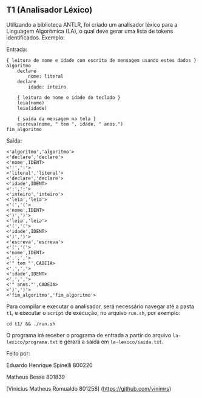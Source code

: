 
## T1 (Analisador Léxico)

Utilizando a biblioteca ANTLR, foi criado um analisador léxico para a Linguagem Algorítmica (LA), o qual deve gerar uma lista de tokens identificados. Exemplo:

Entrada:
```
{ leitura de nome e idade com escrita de mensagem usando estes dados }
algoritmo
	declare
		nome: literal
	declare
		idade: inteiro

	{ leitura de nome e idade do teclado }
	leia(nome)
	leia(idade)

	{ saída da mensagem na tela }
	escreva(nome, " tem ", idade, " anos.")
fim_algoritmo
```

Saída:
```
<'algoritmo','algoritmo'>
<'declare','declare'>
<'nome',IDENT>
<':',':'>
<'literal','literal'>
<'declare','declare'>
<'idade',IDENT>
<':',':'>
<'inteiro','inteiro'>
<'leia','leia'>
<'(','('>
<'nome',IDENT>
<')',')'>
<'leia','leia'>
<'(','('>
<'idade',IDENT>
<')',')'>
<'escreva','escreva'>
<'(','('>
<'nome',IDENT>
<',',','>
<'" tem "',CADEIA>
<',',','>
<'idade',IDENT>
<',',','>
<'" anos."',CADEIA>
<')',')'>
<'fim_algoritmo','fim_algoritmo'>
```

Para compilar e executar o analisador, será necessário navegar até a pasta `t1`, e executar o `script` de execução, no arquivo `run.sh`, por exemplo:

```
cd t1/ && ./run.sh
```

O programa irá receber o programa de entrada a partir do arquivo `la-lexico/programa.txt` e gerará a saída em `la-lexico/saida.txt`.


Feito por:

Eduardo Henrique Spinelli 800220  

Matheus Bessa 801839

[Vinicius Matheus Romualdo 801258] (https://github.com/vinimrs)
